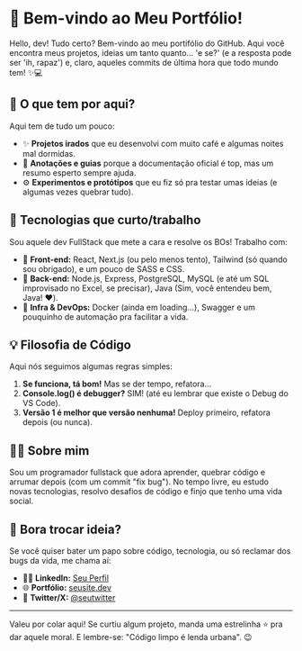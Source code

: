 # 🎉 Bem-vindo ao Meu Portfólio!

Hello, dev! Tudo certo? Bem-vindo ao meu portifólio do GitHub. Aqui você encontra meus projetos, ideias um tanto quanto... 'e se?' (e a resposta pode ser 'ih, rapaz') e, claro, aqueles commits de última hora que todo mundo tem! ✨💻

## 👀 O que tem por aqui?

Aqui tem de tudo um pouco:
- ✨ **Projetos irados** que eu desenvolvi com muito café e algumas noites mal dormidas.
- 📝 **Anotações e guias** porque a documentação oficial é top, mas um resumo esperto sempre ajuda.
- ⚙️ **Experimentos e protótipos** que eu fiz só pra testar umas ideias (e algumas vezes quebrar tudo).

## 🔧 Tecnologias que curto/trabalho

Sou aquele dev FullStack que mete a cara e resolve os BOs! Trabalho com:
- 🌟 **Front-end:** React, Next.js (ou pelo menos tento), Tailwind (só quando sou obrigado), e um pouco de SASS e CSS.
- 🤖 **Back-end:** Node.js, Express, PostgreSQL, MySQL (e até um SQL improvisado no Excel, se precisar), Java (Sim, você entendeu bem, Java! ❤️).
- 🏢 **Infra & DevOps:** Docker (ainda em loading...), Swagger e um pouquinho de automação pra facilitar a vida.

## 💡 Filosofia de Código

Aqui nós seguimos algumas regras simples:
1. **Se funciona, tá bom!** Mas se der tempo, refatora...
2. **Console.log() é debugger?** SIM! (até eu lembrar que existe o Debug do VS Code).
3. **Versão 1 é melhor que versão nenhuma!** Deploy primeiro, refatora depois (ou nunca).

## 👨‍💻 Sobre mim

Sou um programador fullstack que adora aprender, quebrar código e arrumar depois (com um commit "fix bug"). No tempo livre, eu estudo novas tecnologias, resolvo desafios de código e finjo que tenho uma vida social.

## 👀 Bora trocar ideia?

Se você quiser bater um papo sobre código, tecnologia, ou só reclamar dos bugs da vida, me chama aí:
- 👨‍🎓 **LinkedIn:** [Seu Perfil](https://www.linkedin.com/in/jefferson-santos-a87b74277/)
- 🌐 **Portfólio:** [seusite.dev](https://jeffersondev.netlify.app/)
- 💬 **Twitter/X:** [@seutwitter](https://twitter.com/seutwitter)

---

Valeu por colar aqui! Se curtiu algum projeto, manda uma estrelinha ⭐ pra dar aquele moral. E lembre-se: "Código limpo é lenda urbana". 😉

